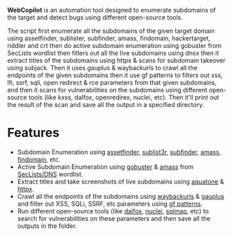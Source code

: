 **WebCopilot** is an automation tool designed to enumerate subdomains of the target and detect bugs using different open-source tools.

The script first enumerate all the subdomains of the given target domain using assetfinder, sublister, subfinder, amass, findomain, hackertarget, riddler and crt then do active subdomain enumeration using gobuster from SecLists wordlist then filters out all the live subdomains using dnsx then it extract titles of the subdomains using httpx & scans for subdomain takeover using subjack. Then it uses gauplus & waybackurls to crawl all the endpoints of the given subdomains then it use gf patterns to filters out xss, lfi, ssrf, sqli, open redirect & rce parameters from that given subdomains, and then it scans for vulnerabilities on the subdomains using different open-source tools (like kxss, dalfox, openredirex, nuclei, etc). Then it'll print out the result of the scan and save all the output in a specified directory. 

# Features
- Subdomain Enumeration using [assetfinder](https://github.com/tomnomnom/assetfinder), [sublist3r](https://github.com/aboul3la/Sublist3r), [subfinder](https://github.com/projectdiscovery/subfinder), [amass](https://github.com/OWASP/Amass), [findomain](https://github.com/Findomain/Findomain), etc.
- Active Subdomain Enumeration using [gobuster](https://github.com/OJ/gobuster) & [amass](https://github.com/OWASP/Amass) from [SecLists/DNS](https://github.com/danielmiessler/SecLists/tree/master/Discovery/DNS) wordlist.
- Extract titles and take screenshots of live subdomains using [aquatone](https://github.com/michenriksen/aquatone) & [httpx](https://github.com/projectdiscovery/httpx).
- Crawl all the endpoints of the subdomains using [waybackurls](https://github.com/tomnomnom/waybackurls) & [gauplus](https://github.com/bp0lr/gauplus) and filter out XSS, SQLi, SSRF, etc parameters using [gf patterns](https://github.com/tomnomnom/gf).
- Run different open-source tools (like [dalfox](https://github.com/hahwul/dalfox), [nuclei](https://github.com/projectdiscovery/nuclei), [sqlmap](https://github.com/sqlmapproject/sqlmap), etc) to search for vulnerabilities on these parameters and then save all the outputs in the folder.
